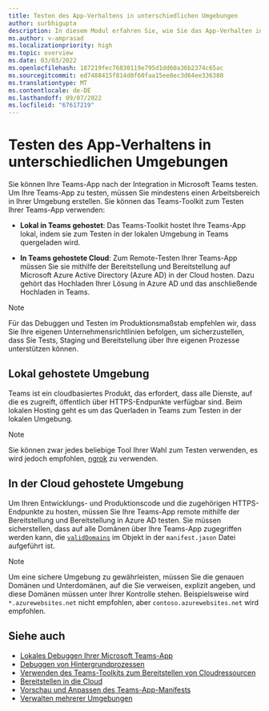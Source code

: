 ```yaml
---
title: Testen des App-Verhaltens in unterschiedlichen Umgebungen
author: surbhigupta
description: In diesem Modul erfahren Sie, wie Sie das App-Verhalten in verschiedenen Umgebungen testen.
ms.author: v-amprasad
ms.localizationpriority: high
ms.topic: overview
ms.date: 03/03/2022
ms.openlocfilehash: 187219fec76830119e795d1dd60a36b2374c65ac
ms.sourcegitcommit: ed7488415f814d0f60faa15ee8ec3d64ee336380
ms.translationtype: MT
ms.contentlocale: de-DE
ms.lasthandoff: 09/07/2022
ms.locfileid: "67617219"
---
```

# <a name="test-app-behavior-in-different-environment"></a>Testen des App-Verhaltens in unterschiedlichen Umgebungen

Sie können Ihre Teams-App nach der Integration in Microsoft Teams testen. Um Ihre Teams-App zu testen, müssen Sie mindestens einen Arbeitsbereich in Ihrer Umgebung erstellen. Sie können das Teams-Toolkit zum Testen Ihrer Teams-App verwenden:

* **Lokal in Teams gehostet**: Das Teams-Toolkit hostet Ihre Teams-App lokal, indem sie zum Testen in der lokalen Umgebung in Teams quergeladen wird.

* **In Teams gehostete Cloud**: Zum Remote-Testen Ihrer Teams-App müssen Sie sie mithilfe der Bereitstellung und Bereitstellung auf Microsoft Azure Active Directory (Azure AD) in der Cloud hosten. Dazu gehört das Hochladen Ihrer Lösung in Azure AD und das anschließende Hochladen in Teams.

> [!NOTE]
> Für das Debuggen und Testen im Produktionsmaßstab empfehlen wir, dass Sie Ihre eigenen Unternehmensrichtlinien befolgen, um sicherzustellen, dass Sie Tests, Staging und Bereitstellung über Ihre eigenen Prozesse unterstützen können.

## <a name="locally-hosted-environment"></a>Lokal gehostete Umgebung

Teams ist ein cloudbasiertes Produkt, das erfordert, dass alle Dienste, auf die es zugreift, öffentlich über HTTPS-Endpunkte verfügbar sind. Beim lokalen Hosting geht es um das Querladen in Teams zum Testen in der lokalen Umgebung.

> [!NOTE]
> Sie können zwar jedes beliebige Tool Ihrer Wahl zum Testen verwenden, es wird jedoch empfohlen, [ngrok](https://ngrok.com/download) zu verwenden.

## <a name="cloud-hosted-environment"></a>In der Cloud gehostete Umgebung

Um Ihren Entwicklungs- und Produktionscode und die zugehörigen HTTPS-Endpunkte zu hosten, müssen Sie Ihre Teams-App remote mithilfe der Bereitstellung und Bereitstellung in Azure AD testen. Sie müssen sicherstellen, dass auf alle Domänen über Ihre Teams-App zugegriffen werden kann, die [`validDomains`](~/resources/schema/manifest-schema.md#validdomains) im Objekt in der `manifest.jason` Datei aufgeführt ist.

> [!NOTE]
> Um eine sichere Umgebung zu gewährleisten, müssen Sie die genauen Domänen und Unterdomänen, auf die Sie verweisen, explizit angeben, und diese Domänen müssen unter Ihrer Kontrolle stehen. Beispielsweise wird `*.azurewebsites.net` nicht empfohlen, aber `contoso.azurewebsites.net` wird empfohlen.

## <a name="see-also"></a>Siehe auch

* [Lokales Debuggen Ihrer Microsoft Teams-App](debug-local.md)
* [Debuggen von Hintergrundprozessen](debug-background-process.md)
* [Verwenden des Teams-Toolkits zum Bereitstellen von Cloudressourcen](provision.md)
* [Bereitstellen in die Cloud](deploy.md)
* [Vorschau und Anpassen des Teams-App-Manifests](TeamsFx-preview-and-customize-app-manifest.md)
* [Verwalten mehrerer Umgebungen](TeamsFx-multi-env.md)
